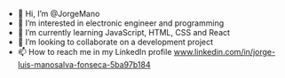 - 👋 Hi, I’m @JorgeMano
- 👀 I’m interested in electronic engineer and programming
- 🌱 I’m currently learning JavaScript, HTML, CSS and React
- 💞️ I’m looking to collaborate on a development project
- 📫 How to reach me in my LinkedIn profile www.linkedin.com/in/jorge-luis-manosalva-fonseca-5ba97b184

<!---
JorgeMano/JorgeMano is a ✨ special ✨ repository because its `README.md` (this file) appears on your GitHub profile.
You can click the Preview link to take a look at your changes.
--->
